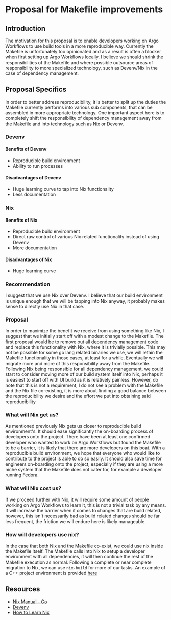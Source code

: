 # Proposal for Makefile improvements

## Introduction

The motivation for this proposal is to enable developers working on Argo Workflows to use build tools in a more reproducible way.
Currently the Makefile is unfortunately too opinionated and as a result is often a blocker when first setting up Argo Workflows locally.
I believe we should shrink the responsibilities of the Makefile and where possible outsource areas of responsibility to more specialized technology, such
as Devenv/Nix in the case of dependency management.

## Proposal Specifics

In order to better address reproducibility, it is better to split up the duties the Makefile currently performs into various sub components, that can be assembled in more appropriate technology. One important aspect here is to completely shift the responsibility of dependency management away from the Makefile and into technology such as Nix or Devenv.

### Devenv

#### Benefits of Devenv

- Reproducible build environment
- Ability to run processes

#### Disadvantages of Devenv

- Huge learning curve to tap into Nix functionality
- Less documentation

### Nix

#### Benefits of Nix

- Reproducible build environment
- Direct raw control of various Nix related functionality instead of using Devenv
- More documentation

#### Disadvantages of Nix

- Huge learning curve

### Recommendation

I suggest that we use Nix over Devenv. I believe that our build environment is unique enough that we will be tapping into Nix anyway, it probably makes sense to directly use Nix in that case.

### Proposal

In order to maximize the benefit we receive from using something like Nix, I suggest that we initially start off with a modest change to the Makefile.
The first proposal would be to remove out all dependency management code and replace this functionality with Nix, where it is trivially possible. This may not be possible for some go lang related binaries we use, we will retain the Makefile functionality in those cases, at least for a while. Eventually we will migrate more and more of this responsibility away from the Makefile. Following Nix being responsible for all dependency management, we could start to consider moving more of our build system itself into Nix, perhaps it is easiest to start off with UI build as it is relatively painless. However, do note that this is not a requirement, I do not see a problem with the Makefile and the Nix file co-existing, it is more about finding a good balance between the reproducibility we desire and the effort we put into obtaining said reproducibility

### What will Nix get us?

As mentioned previously Nix gets us closer to reproducible build environment's. It should ease significantly the on-boarding process of developers onto the project.
There have been at least one confirmed developer who wanted to work on Argo Workflows but found the Makefile to be a barrier, it is likely that there are more developers on this boat. With a reproducible build environment, we hope that
everyone who would like to contribute to the project is able to do so easily. It should also save time for engineers on-boarding onto the project, especially if they are using a more niche
system that the Makefile does not cater for, for example a developer running Fedora.

### What will Nix cost us?

If we proceed further with Nix, it will require some amount of people working on Argo Workflows to learn it, this is not a trivial task by any means.
It will increase the barrier when it comes to changes that are build related, however, this isn't necessarily bad as build related changes should be far less frequent, the friction we will endure here is likely manageable.

### How will developers use nix?

In the case that both Nix and the Makefile co-exist, we could use nix inside the Makefile itself. The Makefile calls into Nix to setup a developer environment with all dependencies, it will then continue the rest of the Makefile execution as normal.
Following a complete or near complete migration to Nix, we can use `nix-build` for more of our tasks. An example of a C++ project environment is provided [here](https://blog.galowicz.de/2019/04/17/tutorial_nix_cpp_setup/)

## Resources

- [Nix Manual - Go](https://nixos.org/manual/nixpkgs/stable/#sec-language-go)
- [Devenv](https://devenv.sh/)
- [How to Learn Nix](https://ianthehenry.com/posts/how-to-learn-nix/)
